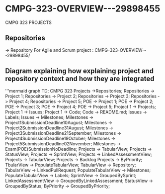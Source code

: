 # CMPG-323-OVERVIEW---29898455
CMPG 323 PROJECTS
## Repositories
-> Repository For Agile and Scrum project : CMPG-323-OVERVIEW---29898455/

## Diagram explaining how explaining project and repository context and how they are integrated
'''mermaid
graph TD;
CMPG 323 Projects ->Repositories;
Repositories -> Project 1;
Repositories -> Project 2;
Repositories -> Project 3;
Repositories -> Project 4;
Repositories -> Project 5;
POE -> Project 1;
POE -> Project 2;
POE -> Project 3;
POE -> Project 4;
POE -> Project 5;
Project 1 -> Projects;
Project 1 -> Issues;
Project 1 -> Code;
Code -> README.md;
Issues -> Labels;
Issues -> Milestones;
Milestones -> Project1SubmissionDeadline10August;
Milestones -> Project2SubmissionDeadline31August;
Milestones -> Project3SubmissionDeadline21September;
Milestones -> Project4SubmissionDeadline19October;
Milestones -> Project5SubmissionDeadline02November;
Milestones -> Exam(POE)SubmissionNoDeadline;
Projects -> TabularView;
Projects -> StatusView;
Projects -> SprintView;
Projects -> LinkedAssessmentView;
Projects -> TabularView;
Projects -> Backlog
Projects -> ByPriority;
TbularView -> PopulateTabularView;
TabularView -> Repository;
TabularView -> LinkedPullRequest;
PopulateTabularView -> Milestones;
PopulateTabularView -> Labels;
SprintView -> GroupedBySprint;
LinkedAssessmentView -> GroupedByLinkedAssessment;
StatusView -> GroupedByStatus;
ByPriority -> GroupedByPriority;



